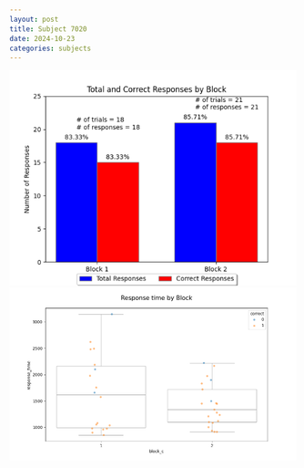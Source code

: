 ```yaml
---
layout: post
title: Subject 7020
date: 2024-10-23
categories: subjects
---
```


![](data/7020/run-12/7020_ATS_responses.png)
![](data/7020/run-12/7020_ATS_rt.png)
